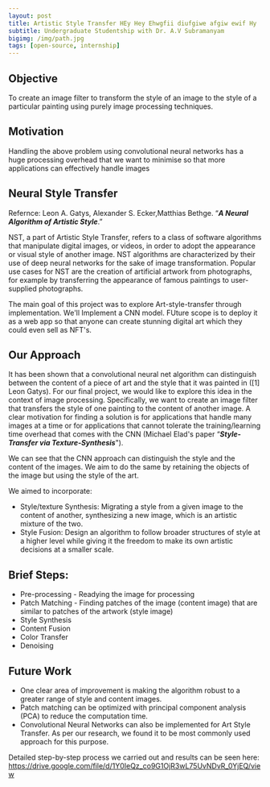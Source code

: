 ```yaml
---
layout: post
title: Artistic Style Transfer HEy Hey Ehwgfii diufgiwe afgiw ewif Hy
subtitle: Undergraduate Studentship with Dr. A.V Subramanyam
bigimg: /img/path.jpg
tags: [open-source, internship]
---
```


## Objective
To create an image filter to transform the style of an image to the style of a particular painting using purely image processing techniques. 

## Motivation
Handling the above problem using convolutional neural networks has a huge processing overhead that we want to minimise so that more applications can effectively handle images

## Neural Style Transfer

Refernce: Leon A. Gatys, Alexander S. Ecker,Matthias Bethge. “**_A Neural Algorithm of Artistic Style_**.”

NST, a part of Artistic Style Transfer, refers to a class of software algorithms that manipulate digital images, or videos, in order to adopt the appearance or visual style of another image. NST algorithms are characterized by their use of deep neural networks for the sake of image transformation. Popular use cases for NST are the creation of artificial artwork from photographs, for example by transferring the appearance of famous paintings to user-supplied photographs.

The main goal of this project was to explore Art-style-transfer through implementation. We'll Implement a CNN model. FUture scope is to deploy it as a web app so that anyone can create stunning digital art which they could even sell as NFT's.

## Our Approach

It has been shown that a convolutional neural net algorithm can distinguish between the content of a piece of art and the style that it was painted in ([1] Leon Gatys). For our final project, we would like to explore this idea in the context of image processing. Specifically, we want to create an image filter that transfers the style of one painting to the content of another image. A clear motivation for finding a solution is for applications that handle many images at a time or for applications that cannot tolerate the training/learning time overhead that comes with the CNN (Michael Elad's paper “**_Style-Transfer via Texture-Synthesis_**").

We can see that the CNN approach can distinguish the style and the content of the images. We aim to do the same by retaining the objects of the image but using the style of the art.

We aimed to incorporate:

- Style/texture Synthesis: Migrating a style from a given image to the content of another, synthesizing a
new image, which is an artistic mixture of the two.
- Style Fusion: Design an algorithm to follow broader structures of style at a higher level while giving it
the freedom to make its own artistic decisions at a smaller scale.

## Brief Steps:
- Pre-processing - Readying the image for processing
- Patch Matching - Finding patches of the image (content image) that are similar to patches of the
artwork (style image)
- Style Synthesis
- Content Fusion
- Color Transfer
- Denoising

## Future Work
- One clear area of improvement is making the algorithm robust to a greater
range of style and content images.
- Patch matching can be optimized with principal component analysis (PCA) to
reduce the computation time.
- Convolutional Neural Networks can also be implemented for Art Style Transfer.
As per our research, we found it to be most commonly used approach for this
purpose.

Detailed step-by-step process we carried out and results can be seen here: https://drive.google.com/file/d/1Y0IeQz_co9G1OjR3wL75UvNDvR_0YjEQ/view
